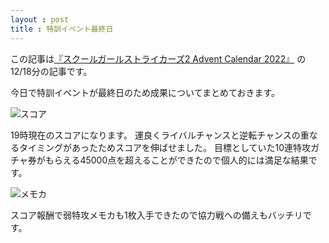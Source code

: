 ```yaml
---
layout : post
title : 特訓イベント最終日
---
```


この記事は[『スクールガールストライカーズ2 Advent Calendar 2022』](https://adventar.org/calendars/8200) の12/18分の記事です。

今日で特訓イベントが最終日のため成果についてまとめておきます。

![スコア](/SchoolGirlStrikersAdventCalendar2022/20221218_1.PNG)

19時現在のスコアになります。
運良くライバルチャンスと逆転チャンスの重なるタイミングがあったためスコアを伸ばせました。
目標としていた10連特攻ガチャ券がもらえる45000点を超えることができたので個人的には満足な結果です。

![メモカ](/SchoolGirlStrikersAdventCalendar2022/20221218_2.PNG)

スコア報酬で弱特攻メモカも1枚入手できたので協力戦への備えもバッチリです。
